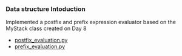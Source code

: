 ### Data structure Intoduction

Implemented a postfix and prefix expression evaluator based on the MyStack class created on Day 8

- [postfix_evaluation.py](https://github.com/gauthamp10/100DaysOfCode/blob/master/009/postfix_evaluation.py)
- [prefix_evaluation.py](https://github.com/gauthamp10/100DaysOfCode/blob/master/009/prefix_evaluation.py)